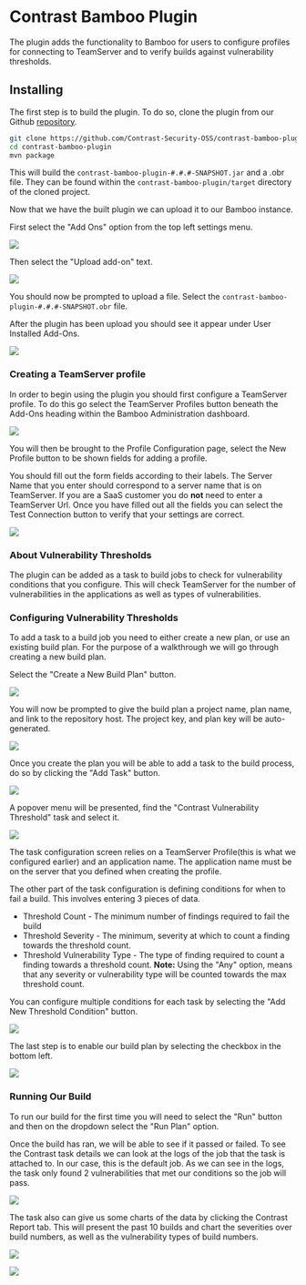 <!--
title: "Contrast Bamboo Plugin"
description: "Bamboo build plugin using the Contrast Java SDK"
tags: "Bamboo SDK Integration Java Continuous Integration"
-->

# Contrast Bamboo Plugin

The plugin adds the functionality to Bamboo for users to configure profiles for connecting to TeamServer and to verify builds against vulnerability thresholds.

## Installing
The first step is to build the plugin. To do so, clone the plugin from our Github [repository](https://github.com/Contrast-Security-OSS/contrast-bamboo-plugin.git).
```bash
git clone https://github.com/Contrast-Security-OSS/contrast-bamboo-plugin.git
cd contrast-bamboo-plugin
mvn package
```

This will build the `contrast-bamboo-plugin-#.#.#-SNAPSHOT.jar` and a .obr file.  They can be found within the `contrast-bamboo-plugin/target` directory of the cloned project.

Now that we have the built plugin we can upload it to our Bamboo instance.

First select the "Add Ons" option from the top left settings menu.

<a href="assets/images/Bamboo_Add_On_Option.png" rel="lightbox" title="Bamboo Upload Add On"><img class="thumbnail" src="assets/images/Bamboo_Add_On_Option.png"/></a>


Then select the "Upload add-on" text.

<a href="assets/images/Bamboo_Upload_Plugin.png" rel="lightbox" title="Bamboo Upload"><img class="thumbnail" src="assets/images/Bamboo_Upload_Plugin.png"/></a>

You should now be prompted to upload a file. Select the `contrast-bamboo-plugin-#.#.#-SNAPSHOT.obr` file.

After the plugin has been upload you should see it appear under User Installed Add-Ons.

<a href="assets/images/Bamboo_Plugin_Uploaded.png" rel="lightbox" title="Bamboo Successfully Added Add On"><img class="thumbnail" src="assets/images/Bamboo_Plugin_Uploaded.png"/></a>

### Creating a TeamServer profile
In order to begin using the plugin you should first configure a TeamServer profile.
To do this go select the TeamServer Profiles button beneath the Add-Ons heading within the Bamboo Administration dashboard.

<a href="assets/images/Bamboo_TeamServer_Profile.png" rel="lightbox" title="Bamboo Get To Configuration Settings"><img class="thumbnail" src="assets/images/Bamboo_TeamServer_Profile.png"/></a>

You will then be brought to the Profile Configuration page, select the New Profile button to be shown fields for adding a profile.

You should fill out the form fields according to their labels.
The Server Name that you enter should correspond to a server name that is on TeamServer.
If you are a SaaS customer you do **not** need to enter a TeamServer Url.
Once you have filled out all the fields you can select the Test Connection button to verify that your settings are correct.

<a href="assets/images/Bamboo_Add_Profile_Success.png" rel="lightbox" title="Bamboo Configuration Success"><img class="thumbnail" src="assets/images/Bamboo_Add_Profile_Success.png"/></a>

### About Vulnerability Thresholds
The plugin can be added as a task to build jobs to check for vulnerability conditions that you configure.  This will check TeamServer for the number of vulnerabilities in the applications as well as types of vulnerabilities.

### Configuring Vulnerability Thresholds
To add a task to a build job you need to either create a new plan, or use an existing build plan. For the purpose of a walkthrough we will go through creating a new build plan.

Select the "Create a New Build Plan" button.

<a href="assets/images/Bamboo_Create_New_Build_Plan.png" rel="lightbox" title="Bamboo Create a New Build Plan"><img class="thumbnail" src="assets/images/Bamboo_Create_New_Build_Plan.png"/></a>

You will now be prompted to give the build plan a project name, plan name, and link to the repository host. The project key, and plan key will be auto-generated.

<a href="assets/images/Bamboo_Configure_Build_Plan.png" rel="lightbox" title="Bamboo Configure Build Plan"><img class="thumbnail" src="assets/images/Bamboo_Configure_Build_Plan.png"/></a>

Once you create the plan you will be able to add a task to the build process, do so by clicking the "Add Task" button.

<a href="assets/images/Bamboo_Add_First_Task.png" rel="lightbox" title="Bamboo Add Contrast Task"><img class="thumbnail" src="assets/images/Bamboo_Add_First_Task.png"/></a>

A popover menu will be presented, find the "Contrast Vulnerability Threshold" task and select it.

<a href="assets/images/Bamboo_Add_Contrast_Task.png" rel="lightbox" title="Bamboo Add Contrast Task"><img class="thumbnail" src="assets/images/Bamboo_Add_Contrast_Task.png"/></a>

The task configuration screen relies on a TeamServer Profile(this is what we configured earlier) and an application name.  The application name must be on the server that you defined when creating the profile.

The other part of the task configuration is defining conditions for when to fail a build.  This involves entering 3 pieces of data.
* Threshold Count - The minimum number of findings required to fail the build
* Threshold Severity - The minimum, severity at which to count a finding towards the threshold count.
* Threshold Vulnerability Type - The type of finding required to count a finding towards a threshold count.
**Note:** Using the "Any" option, means that any severity or vulnerability type will be counted towards the max threshold count.

You can configure multiple conditions for each task by selecting the "Add New Threshold Condition" button.

<a href="assets/images/Bamboo_Task_Definition.png" rel="lightbox" title="Bamboo Configuring the Task"><img class="thumbnail" src="assets/images/Bamboo_Task_Definition.png"/></a>

The last step is to enable our build plan by selecting the checkbox in the bottom left.

<a href="assets/images/Bamboo_Enable_Plan.png" rel="lightbox" title="Bamboo Enable Build Plan"><img class="thumbnail" src="assets/images/Bamboo_Enable_Plan.png"/></a>

### Running Our Build
To run our build for the first time you will need to select the "Run" button and then on the dropdown select the "Run Plan" option.

Once the build has ran, we will be able to see if it passed or failed.
To see the Contrast task details we can look at the logs of the job that the task is attached to. In our case, this is the default job. As we can see in the logs, the task only found 2 vulnerabilities that met our conditions so the job will pass.

<a href="assets/images/Bamboo_Result_Logs.png" rel="lightbox" title="Bamboo Success Logs"><img class="thumbnail" src="assets/images/Bamboo_Result_Logs.png"/></a>

The task also can give us some charts of the data by clicking the Contrast Report tab.
This will present the past 10 builds and chart the severities over build numbers, as well as the vulnerability types of build numbers.

<a href="assets/images/Bamboo_Chart_Severity_Trend2.png" rel="lightbox" title="Bamboo Severity Chart"><img class="thumbnail" src="assets/images/Bamboo_Chart_Severity_Trend2.png"/></a>

<a href="assets/images/Bamboo_Chart_Vulnerability_Trend2.png" rel="lightbox" title="Bamboo Vulnerability Chart"><img class="thumbnail" src="assets/images/Bamboo_Chart_Vulnerability_Trend2.png"/></a>
